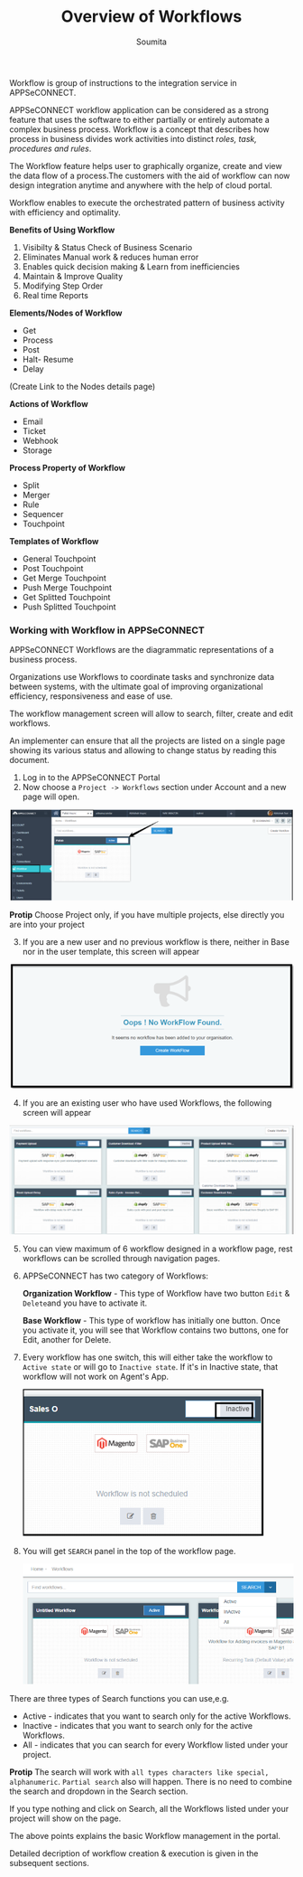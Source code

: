 ﻿---
title: "Overview of Workflows"
toc: true
tag: developers
category: "Workflow"
author: "Soumita"
---
Workflow is group of instructions to the integration service in APPSeCONNECT. 

APPSeCONNECT workflow application can be considered as a strong feature that uses the software to either partially or entirely automate a complex business process. Workflow is  a concept that describes how process in business divides work activities into distinct *roles, task, procedures and rules*.

The Workflow feature helps user to graphically organize, create and view the data flow of a process.The customers with the aid of workflow can now design integration anytime and anywhere with the help of cloud portal.

Workflow enables to execute the orchestrated pattern of business activity with efficiency and optimality.

**Benefits of Using Workflow**

1. Visibilty & Status Check of Business Scenario
2. Eliminates Manual work & reduces human error
3. Enables quick decision making & Learn from inefficiencies
4. Maintain & Improve Quality
5. Modifying Step Order
6. Real time Reports

**Elements/Nodes of Workflow**

* Get
* Process
* Post
* Halt- Resume
* Delay

(Create Link to the Nodes details page)

**Actions of Workflow**
* Email
* Ticket
* Webhook
* Storage

**Process Property of Workflow**

* Split
* Merger
* Rule
* Sequencer
* Touchpoint

**Templates of Workflow**

* General Touchpoint
* Post Touchpoint
* Get Merge Touchpoint
* Push Merge Touchpoint
* Get Splitted Touchpoint
* Push Splitted Touchpoint

### Working with Workflow in APPSeCONNECT

 APPSeCONNECT Workflows are the diagrammatic representations of a business process.  

 Organizations use Workflows to coordinate tasks and synchronize data between systems, with the ultimate goal of improving organizational efficiency, responsiveness and ease of use.

 The workflow management screen will allow to search, filter, create and edit workflows.

 An implementer can ensure that all the projects are listed on a single page showing its various status and allowing to change status by reading this document.

 1. Log in to the APPSeCONNECT Portal
 2. Now choose a `Project -> Workflows` section under Account and a new page will open.

  ![Workflow](media/Workflow.png)

 **Protip** Choose Project only, if you have multiple projects, else directly you are into your project

 3. If you are a new user and no previous workflow is there, neither in Base nor in the user template, this screen will appear

![No Workflow](media/NoWorkflow.png)

 4.  If you are an existing user who have used Workflows, the following screen will appear

![Workflow Landing](media/Workflow_Landing.png)

 5. You can view maximum of 6 workflow designed in a workflow page, rest workflows can be scrolled through navigation pages.

 6. APPSeCONNECT has two category of Workflows: 

     **Organization Workflow** -  This type of Workflow have two button `Edit` & `Delete`and you have to activate it.    

    **Base Workflow** - This type of workflow has initially one button. Once you activate it, you will see that Workflow contains two buttons, one for Edit, another for Delete.  
 
 7. Every workflow has one switch, this will either take the  workflow to `Active state` or will go to `Inactive state`. If it's in Inactive state, that workflow will not work on Agent's App.

     ![Workflow Dialog](media/Workflow_dialog.png)

 8. You will get `SEARCH` panel in the top of the workflow page.

      ![Search Workflow](media/Search_Workflow.png)

There are three types of Search functions you can use,e.g. 
* Active - indicates that you want to search only for the active Workflows.
* Inactive - indicates that you want to search only for the active Workflows.
* All - indicates that you can search for every Workflow listed under your project.


**Protip** The search will work with `all types characters like special, alphanumeric`. `Partial search` also will happen. There is no need to combine the search and dropdown in the Search section. 

If you type nothing and click on Search, all the Workflows listed under your project will show on the page.

The above points explains the basic Workflow management in the portal.

Detailed decription of workflow creation & execution is given in the subsequent sections.
 
